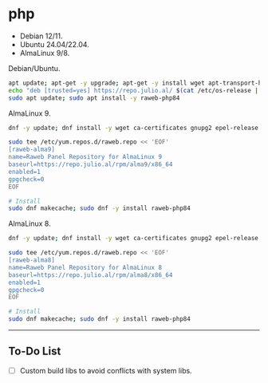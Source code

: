 # php

- Debian 12/11.
- Ubuntu 24.04/22.04.
- AlmaLinux 9/8.

Debian/Ubuntu.
```bash
apt update; apt-get -y upgrade; apt-get -y install wget apt-transport-https ca-certificates gnupg2 sudo
echo "deb [trusted=yes] https://repo.julio.al/ $(cat /etc/os-release | grep VERSION_CODENAME= | cut -d= -f2) main" | sudo tee /etc/apt/sources.list.d/raweb.list
sudo apt update; sudo apt install -y raweb-php84

```

AlmaLinux 9.
```bash
dnf -y update; dnf install -y wget ca-certificates gnupg2 epel-release sudo; dnf module enable mysql:8.4 -y

sudo tee /etc/yum.repos.d/raweb.repo << 'EOF'
[raweb-alma9]
name=Raweb Panel Repository for AlmaLinux 9
baseurl=https://repo.julio.al/rpm/alma9/x86_64
enabled=1
gpgcheck=0
EOF

# Install
sudo dnf makecache; sudo dnf -y install raweb-php84
```

AlmaLinux 8.
```bash
dnf -y update; dnf install -y wget ca-certificates gnupg2 epel-release sudo

sudo tee /etc/yum.repos.d/raweb.repo << 'EOF'
[raweb-alma8]
name=Raweb Panel Repository for AlmaLinux 8
baseurl=https://repo.julio.al/rpm/alma8/x86_64
enabled=1
gpgcheck=0
EOF

# Install
sudo dnf makecache; sudo dnf -y install raweb-php84
```

---

## To-Do List

- [ ] Custom build libs to avoid conflicts with system libs.

